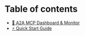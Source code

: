 # Table of contents

* [🚀 A2A MCP Dashboard & Monitor](README.md)
* [⚡ Quick Start Guide](quick-start-guide.md)
